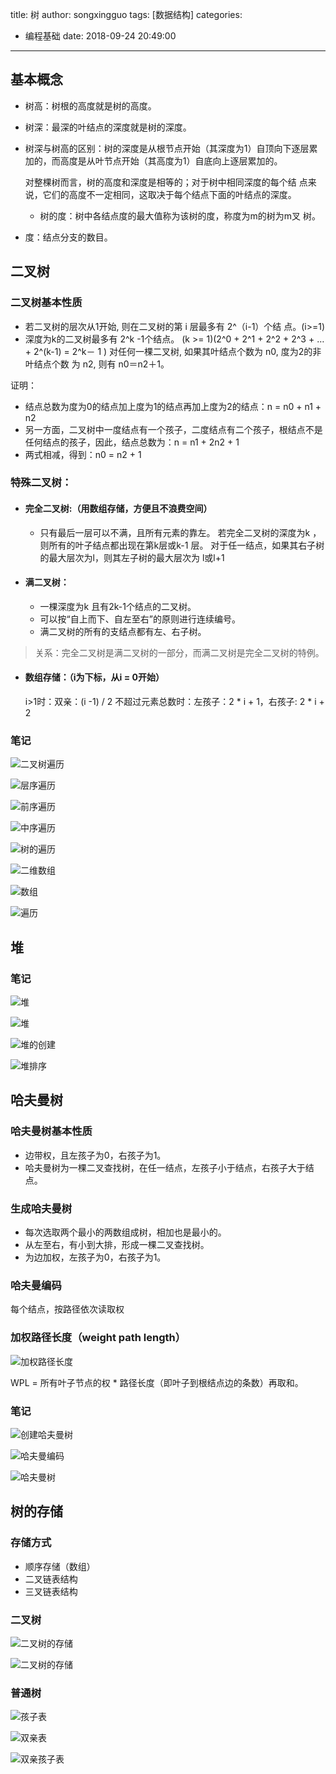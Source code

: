 title: 树
author: songxingguo
tags: [数据结构]
categories:

  - 编程基础
date: 2018-09-24 20:49:00
---
## 基本概念

- 树高：树根的高度就是树的高度。
- 树深：最深的叶结点的深度就是树的深度。
- 树深与树高的区别：树的深度是从根节点开始（其深度为1）自顶向下逐层累加的，而高度是从叶节点开始（其高度为1）自底向上逐层累加的。

	 对整棵树而言，树的高度和深度是相等的；对于树中相同深度的每个结	点来说，它们的高度不一定相同，这取决于每个结点下面的叶结点的深度。  
   
	- 树的度：树中各结点度的最大值称为该树的度，称度为m的树为m叉	树。
 - 度：结点分支的数目。

 <!-- more -->

## 二叉树

### 二叉树基本性质

- 若二叉树的层次从1开始, 则在二叉树的第 i 层最多有 2^（i-1）个结	点。(i>=1)
- 深度为k的二叉树最多有 2^k -1个结点。 (k >= 1)(2^0 + 2^1 + 2^2 + 2^3 + … + 2^(k-1) = 2^k－ 1 )
	 对任何一棵二叉树, 如果其叶结点个数为 n0,  度为2的非叶结点个数	为 n2, 则有 n0＝n2＋1。

证明：

- 结点总数为度为0的结点加上度为1的结点再加上度为2的结点：n = n0 + n1 + n2
- 另一方面，二叉树中一度结点有一个孩子，二度结点有二个孩子，根结点不是任何结点的孩子，因此，结点总数为：n = n1 + 2n2 + 1
- 两式相减，得到：n0 = n2 + 1    

### 特殊二叉树：

- #### 完全二叉树:（用数组存储，方便且不浪费空间）

  - 只有最后一层可以不满，且所有元素的靠左。
  	 若完全二叉树的深度为k ，则所有的叶子结点都出现在第k层或k-1	层。
  	 对于任一结点，如果其右子树的最大层次为l，则其左子树的最大层次为	l或l+1

- #### 满二叉树：

  - 一棵深度为k 且有2k-1个结点的二叉树。
  - 可以按“自上而下、自左至右”的原则进行连续编号。
  - 满二叉树的所有的支结点都有左、右子树。

> 关系：完全二叉树是满二叉树的一部分，而满二叉树是完全二叉树的特例。

- #### 数组存储：（i为下标，从i = 0开始）

  i>1时：双亲：(i -1) / 2 
  不超过元素总数时：左孩子：2 * i + 1，右孩子: 2 * i + 2

### 笔记

 ![二叉树遍历](https://graphbed.qiniu.songxingguo.com/%E4%BA%8C%E5%8F%89%E6%A0%91%E9%81%8D%E5%8E%86.png)

 ![层序遍历](https://graphbed.qiniu.songxingguo.com/%E5%B1%82%E5%BA%8F%E9%81%8D%E5%8E%86.png)

 ![前序遍历](https://graphbed.qiniu.songxingguo.com/%E5%89%8D%E5%BA%8F%E9%81%8D%E5%8E%86.png)

 ![中序遍历](https://graphbed.qiniu.songxingguo.com/%E4%B8%AD%E5%BA%8F%E9%81%8D%E5%8E%86.png)

 ![树的遍历](https://graphbed.qiniu.songxingguo.com/%E6%A0%91%E7%9A%84%E9%81%8D%E5%8E%86.png)

 ![二维数组](https://graphbed.qiniu.songxingguo.com/%E4%BA%8C%E7%BB%B4%E6%95%B0%E7%BB%84.png)

 ![数组](https://graphbed.qiniu.songxingguo.com/%E6%95%B0%E7%BB%84.png)

 ![遍历](https://graphbed.qiniu.songxingguo.com/%E9%81%8D%E5%8E%86.png)

## 堆

### 笔记

![堆](https://graphbed.qiniu.songxingguo.com/tree/%E5%A0%86.png)

![堆](https://graphbed.qiniu.songxingguo.com/tree/%E5%A0%861.png)

![堆的创建](https://graphbed.qiniu.songxingguo.com/tree/%E5%A0%86%E7%9A%84%E5%88%9B%E5%BB%BA.png)

![堆排序](https://graphbed.qiniu.songxingguo.com/tree/%E5%A0%86%E6%8E%92%E5%BA%8F.png)

## 哈夫曼树

### 哈夫曼树基本性质

- 边带权，且左孩子为0，右孩子为1。
- 哈夫曼树为一棵二叉查找树，在任一结点，左孩子小于结点，右孩子大于结点。

### 生成哈夫曼树

- 每次选取两个最小的两数组成树，相加也是最小的。
- 从左至右，有小到大排，形成一棵二叉查找树。
- 为边加权，左孩子为0，右孩子为1。

### 哈夫曼编码

每个结点，按路径依次读取权

### 加权路径长度（weight path length）

![加权路径长度](https://graphbed.qiniu.songxingguo.com/tree/%E5%8A%A0%E6%9D%83%E8%B7%AF%E5%BE%84%E9%95%BF%E5%BA%A6.png)

 WPL = 所有叶子节点的权 * 路径长度（即叶子到根结点边的条数）再取和。

### 笔记

![创建哈夫曼树](https://graphbed.qiniu.songxingguo.com/tree/%E5%88%9B%E5%BB%BA%E5%93%88%E5%A4%AB%E6%9B%BC%E6%A0%91.png)

![哈夫曼编码](https://graphbed.qiniu.songxingguo.com/tree/%E5%93%88%E5%A4%AB%E6%9B%BC%E7%BC%96%E7%A0%81.png)

![哈夫曼树](https://graphbed.qiniu.songxingguo.com/tree/%E5%93%88%E5%A4%AB%E6%9B%BC%E6%A0%91.png)

## 树的存储

### 存储方式

- 顺序存储（数组）
- 二叉链表结构
- 三叉链表结构

### 二叉树

![二叉树的存储](https://graphbed.qiniu.songxingguo.com/tree/%E4%BA%8C%E5%8F%89%E6%A0%91%E7%9A%84%E5%AD%98%E5%82%A8.jpg)

![二叉树的存储](https://graphbed.qiniu.songxingguo.com/tree/%E4%BA%8C%E5%8F%89%E6%A0%91%E7%9A%84%E5%AD%98%E5%82%A81.jpg)

### 普通树

![孩子表](https://graphbed.qiniu.songxingguo.com/tree/%E5%AD%A9%E5%AD%90%E8%A1%A8.jpg)

![双亲表](https://graphbed.qiniu.songxingguo.com/tree/%E5%8F%8C%E4%BA%B2%E8%A1%A8.jpg)

![双亲孩子表](https://graphbed.qiniu.songxingguo.com/tree/%E5%8F%8C%E4%BA%B2%E5%AD%A9%E5%AD%90%E8%A1%A8.jpg)
